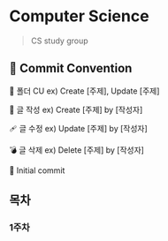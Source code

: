 # Computer Science

> CS study group

## 🔨 Commit Convention

📁 폴더 CU ex) Create [주제], Update [주제]

📝 글 작성 ex) Create [주제] by [작성자]

🩹 글 수정 ex) Update [주제] by [작성자]

💣 글 삭제 ex) Delete [주제] by [작성자]

🎉 Initial commit

## 목차

### 1주차

